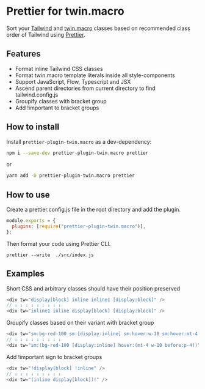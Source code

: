 # Prettier for twin.macro

Sort your [Tailwind](https://tailwindcss.com) and [twin.macro](https://github.com/ben-rogerson/twin.macro) classes based on recommended class order of Tailwind using [Prettier](https://prettier.io/).

## Features

- Format inline Tailwind CSS classes
- Format twin.macro template literals inside all style-components
- Support JavaScript, Flow, Typescript and JSX
- Ascend parent directories from current directory to find tailwind.config.js
- Groupify classes with bracket group
- Add !important to bracket groups

## How to install

Install `prettier-plugin-twin.macro` as a dev-dependency:

```bash
npm i --save-dev prettier-plugin-twin.macro prettier
```

or

```bash
yarn add -D prettier-plugin-twin.macro prettier
```

## How to use

Create a prettier.config.js file in the root directory and add the plugin.

```js
module.exports = {
  plugins: [require("prettier-plugin-twin.macro")],
};
```

Then format your code using Prettier CLI.

```
prettier --write  ./src/index.js
```

## Examples

Short CSS and arbitrary classes should have their position preserved

```js
<div tw="display[block] inline inline1 [display:block]" />
// ↓ ↓ ↓ ↓ ↓ ↓ ↓ ↓ ↓
<div tw="inline1 inline display[block] [display:block]" />
```

Groupify classes based on their variant with bracket group

```js
<div tw="sm:bg-red-100 sm:[display:inline] sm:hover:w-10 sm:hover:mt-4 sm:hover:before:p-4" />
// ↓ ↓ ↓ ↓ ↓ ↓ ↓ ↓ ↓
<div tw="sm:(bg-red-100 [display:inline] hover:(mt-4 w-10 before:p-4))" />
```

Add !important sign to bracket groups

```js
<div tw="!display[block] !inline" />
// ↓ ↓ ↓ ↓ ↓ ↓ ↓ ↓ ↓
<div tw="(inline display[block])!" />
```
